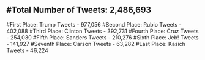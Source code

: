 #Total Number of Tweets: 2,486,693 
---
#First Place: Trump Tweets - 977,056
#Second Place: Rubio Tweets - 402,088
#Third Place: Clinton Tweets - 392,731
#Fourth Place: Cruz Tweets - 254,030
#Fifth Place: Sanders Tweets - 210,276
#Sixth Place: Jeb! Tweets - 141,927
#Seventh Place: Carson Tweets - 63,282
#Last Place: Kasich Tweets - 46,224
